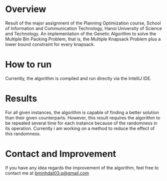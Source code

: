 # Overview
Result of the major assignment of the Planning Optimization course, School of Information and Communication Technology, Hanoi University of Science and Technology.
An implementation of the Genetic Algorithm to solve the Multiple Bin Packing Problem, that is, the Multiple Knapsack Problem plus a lower bound constraint for every knapsack.
# How to run
Currently, the algorithm is compiled and run directly via the IntelliJ IDE.
# Results
For all given instances, the algorithm is capable of finding a better solution than their given counterparts. However, this result requires the algorithm to be repeated several time for each instance because of the randomness in its operation.
Currently i am working on a method to reduce the effect of this randomness.
# Contact and Improvement
If you have any idea regards the improvement of the algorithm, feel free to contact me at bminhdat03.p@gmail.com
